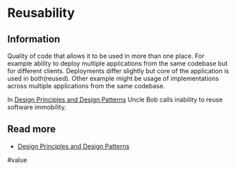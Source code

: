 # Reusability

## Information

Quality of code that allows it to be used in more than one place. For example ability to deploy multiple applications from the same codebase but for different clients. Deployments differ slightly but core of the application is used in both(reused). Other example might be usage of implementations across multiple applications from the same codebase.

In [Design Principles and Design Patterns](http://staff.cs.utu.fi/~jounsmed/doos_06/material/DesignPrinciplesAndPatterns.pdf) Uncle Bob calls inability to reuse software immobility.

## Read more

- [Design Principles and Design Patterns](http://staff.cs.utu.fi/~jounsmed/doos_06/material/DesignPrinciplesAndPatterns.pdf)

#value